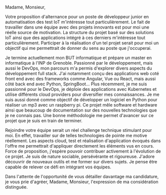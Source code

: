 Madame, Monsieur,

Votre proposition d'alternance pour un poste de développeur junior en automatisation des test IoT m'intéresse tout particulièrement. Le fait de travailler dans une équipe avec des projets innovants est pour moi une réelle source de motivation. La structure du projet basé sur des solutions IoT ainsi que des applications intégré à ces derniers m'intéresse tout particulièrement. Participer à la réalisation d'un tel projet serait pour moi un objectif qui me permettrait de donner du sens au poste que j'occuperai.

Je termine actuellement mon BUT informatique et prépare un master en informatique à l'INP de Grenoble. Passionné par le développement, mais aussi le DevOps, mon parcours m'a permis d'explorer divers aspects du développement full stack. J'ai notamment conçu des applications web coté front end avec des frameworks comme Angular, Vue ou React, mais aussi côté back end avec Python, SpringBoot...  Plus récemment, je me suis passionné pour le DevOps, je déploie des applications avec Kubernetes et utilise différents cloud providers pour diversifier mes connaissances. Je me suis aussi donné comme objectif de développer un logiciel en Python pour réaliser un mp3 avec un raspberry pi. Ce projet mêle software et hardware ainsi que beaucoup de documentation sur des nouvelles technologies que je ne connais pas. Une bonne méthodologie me permet d'avancer sur ce projet que je suis en train de terminer.

Rejoindre votre équipe serait un réel challenge technique stimulant pour moi. En effet, travailler sur de telles technologies de pointe me motive réellement. Les aspects cloud, test et réalisation d'application évoqués dans l'offre me permettrait d'appliquer directement les éléments vus en cours. Force de proposition, j'espère pouvoir contribuer activement à l'évolution de ce projet. Je suis de nature sociable, persévérante et rigoureuse. J'adore découvrir de nouveaux outils et me former sur divers sujets. Je pense être capable de relever ce défi en intégrant vos équipes.

Dans l'attente de l'opportunité de vous détailler davantage ma candidature, je vous prie d'agréer, Madame, Monsieur, l'expression de ma considération distinguée.